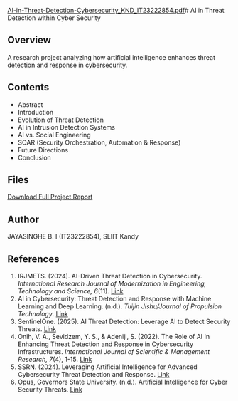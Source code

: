 [AI-in-Threat-Detection-Cybersecurity_KND_IT23222854.pdf](https://github.com/user-attachments/files/20360179/AI-in-Threat-Detection-Cybersecurity_KND_IT23222854.pdf)# AI in Threat Detection within Cyber Security

## Overview
A research project analyzing how artificial intelligence enhances threat detection and response in cybersecurity.

## Contents
- Abstract
- Introduction
- Evolution of Threat Detection
- AI in Intrusion Detection Systems
- AI vs. Social Engineering
- SOAR (Security Orchestration, Automation & Response)
- Future Directions
- Conclusion

## Files
[Download Full Project Report](docs/AI-in-Threat-Detection-Cybersecurity.pdf)

## Author
JAYASINGHE B. I (IT23222854), SLIIT Kandy

## References

1. IRJMETS. (2024). AI-Driven Threat Detection in Cybersecurity. *International Research Journal of Modernization in Engineering, Technology and Science, 6*(11). [Link](https://www.irjmets.com/uploadedfiles/paper/issue_11_november_2024/38223/final/fin_irjmets1716044548.pdf)
2. AI in Cybersecurity: Threat Detection and Response with Machine Learning and Deep Learning. (n.d.). *Tuijin Jishu/Journal of Propulsion Technology*. [Link](https://www.semanticscholar.org/paper/AI-in-Cybersecurity%3A-Threat-Detection-and-Response-Li-Yin/4a4f0d7b2c4c6a5e0d4a7d6e1b7c7a7b2b6d4c7e)
3. SentinelOne. (2025). AI Threat Detection: Leverage AI to Detect Security Threats. [Link](https://www.sentinelone.com/blog/ai-threat-detection-leverage-ai-to-detect-security-threats/)
4. Onih, V. A., Sevidzem, Y. S., & Adeniji, S. (2022). The Role of AI In Enhancing Threat Detection and Response in Cybersecurity Infrastructures. *International Journal of Scientific & Management Research, 7*(4), 1-15. [Link](https://www.researchgate.net/publication/360735351_The_Role_of_AI_In_Enhancing_Threat_Detection_and_Response_in_Cybersecurity_Infrastructures)
5. SSRN. (2024). Leveraging Artificial Intelligence for Advanced Cybersecurity Threat Detection and Response. [Link](https://papers.ssrn.com/sol3/papers.cfm?abstract_id=4698581)
6. Opus, Governors State University. (n.d.). Artificial Intelligence for Cyber Security Threats. [Link](https://opus.govst.edu/theses/1237/)

